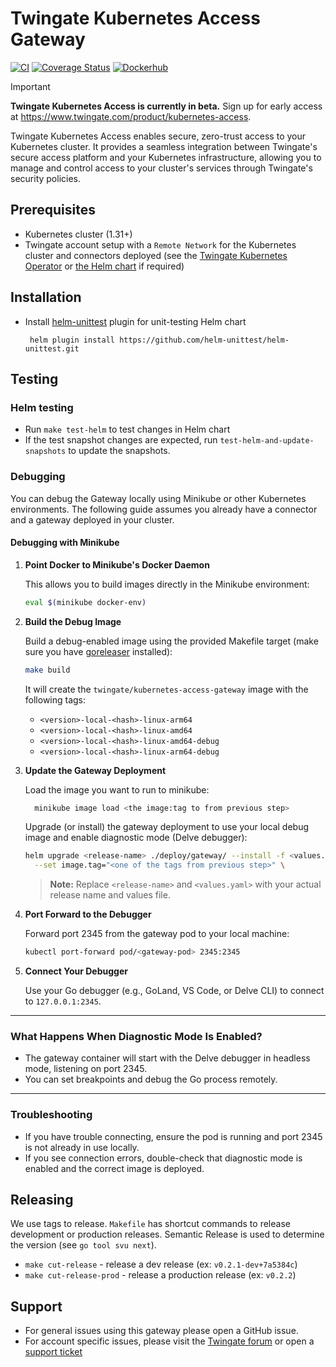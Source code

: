 # Twingate Kubernetes Access Gateway

[![CI](https://github.com/Twingate/kubernetes-access-gateway/actions/workflows/ci.yaml/badge.svg?branch=main)](https://github.com/Twingate/kubernetes-access-gateway/actions/workflows/ci.yaml)
[![Coverage Status](https://coveralls.io/repos/github/Twingate/kubernetes-access-gateway/badge.svg?branch=main&t=7BQPrK)](https://coveralls.io/github/Twingate/kubernetes-access-gateway?branch=main)
[![Dockerhub](https://img.shields.io/badge/dockerhub-images-info.svg?logo=Docker)](https://hub.docker.com/r/twingate/kubernetes-access-gateway)

> [!IMPORTANT]
> **Twingate Kubernetes Access is currently in beta.** Sign up for early access at https://www.twingate.com/product/kubernetes-access.

Twingate Kubernetes Access enables secure, zero-trust access to your Kubernetes cluster. It provides a seamless integration between Twingate's secure access platform and your Kubernetes infrastructure, allowing you to manage and control access to your cluster's services through Twingate's security policies.

## Prerequisites

- Kubernetes cluster (1.31+)
- Twingate account setup with a `Remote Network` for the Kubernetes cluster and
 connectors deployed (see the [Twingate Kubernetes Operator](https://github.com/Twingate/kubernetes-operator) or [the Helm chart](https://github.com/Twingate/helm-charts)
 if required)

## Installation

- Install [helm-unittest](https://github.com/helm-unittest/helm-unittest) plugin for unit-testing Helm chart
  ```
   helm plugin install https://github.com/helm-unittest/helm-unittest.git
   ```

## Testing

### Helm testing

- Run `make test-helm` to test changes in Helm chart
- If the test snapshot changes are expected, run `test-helm-and-update-snapshots` to update the snapshots.

### Debugging

You can debug the Gateway locally using Minikube or other Kubernetes environments. The following guide assumes you already have a connector and a gateway deployed in your cluster.

#### Debugging with Minikube

1. **Point Docker to Minikube's Docker Daemon**

   This allows you to build images directly in the Minikube environment:

   ```sh
   eval $(minikube docker-env)
   ```

2. **Build the Debug Image**

   Build a debug-enabled image using the provided Makefile target (make sure you have [goreleaser](https://goreleaser.com/install/) installed):

   ```sh
   make build
   ```

   It will create the `twingate/kubernetes-access-gateway` image with the following tags:
    - `<version>-local-<hash>-linux-arm64`
    - `<version>-local-<hash>-linux-amd64`
    - `<version>-local-<hash>-linux-amd64-debug`
    - `<version>-local-<hash>-linux-arm64-debug`

3. **Update the Gateway Deployment**

   Load the image you want to run to minikube:

   ```sh
     minikube image load <the image:tag to from previous step>
   ```

   Upgrade (or install) the gateway deployment to use your local debug image and enable diagnostic mode (Delve debugger):

   ```sh
   helm upgrade <release-name> ./deploy/gateway/ --install -f <values.yaml> \
     --set image.tag="<one of the tags from previous step>" \
   ```

   > **Note:** Replace `<release-name>` and `<values.yaml>` with your actual release name and values file.

4. **Port Forward to the Debugger**

   Forward port 2345 from the gateway pod to your local machine:

   ```sh
   kubectl port-forward pod/<gateway-pod> 2345:2345
   ```

5. **Connect Your Debugger**

   Use your Go debugger (e.g., GoLand, VS Code, or Delve CLI) to connect to `127.0.0.1:2345`.

---

### What Happens When Diagnostic Mode Is Enabled?

- The gateway container will start with the Delve debugger in headless mode, listening on port 2345.
- You can set breakpoints and debug the Go process remotely.

---

### Troubleshooting

- If you have trouble connecting, ensure the pod is running and port 2345 is not already in use locally.
- If you see connection errors, double-check that diagnostic mode is enabled and the correct image is deployed.

## Releasing

We use tags to release. `Makefile` has shortcut commands to release development or production releases.
Semantic Release is used to determine the version (see `go tool svu next`).

- `make cut-release`        - release a dev release (ex: `v0.2.1-dev+7a5384c`)
- `make cut-release-prod`   - release a production release (ex: `v0.2.2`)

## Support

- For general issues using this gateway please open a GitHub issue.
- For account specific issues, please visit the [Twingate forum](https://forum.twingate.com/)
 or open a [support ticket](https://help.twingate.com/)
